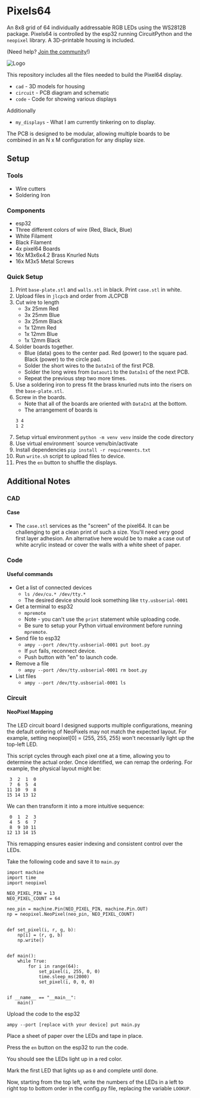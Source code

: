 # Pixels64

An 8x8 grid of 64 individually addressable RGB LEDs using the WS2812B package. Pixels64 is controlled by the esp32 running CircuitPython and the `neopixel` library. A 3D-printable housing is included.

(Need help? [Join the community](https://discord.com/invite/J8jwMxEEff)!)

![Logo](logo.png)

This repository includes all the files needed to build the Pixel64 display. 
- `cad` - 3D models for housing
- `circuit` - PCB diagram and schematic
- `code` - Code for showing various displays

Additionally
- `my_displays` - What I am currently tinkering on to display. 

The PCB is designed to be modular, allowing multiple boards to be combined in an N x M configuration for any display size.

## Setup

### Tools

- Wire cutters
- Soldering Iron

### Components 

- esp32
- Three different colors of wire (Red, Black, Blue)
- White Filament
- Black Filament
- 4x pixel64 Boards
- 16x M3x6x4.2 Brass Knurled Nuts
- 16x M3x5 Metal Screws

### Quick Setup

1. Print `base-plate.stl` and `walls.stl` in black. Print `case.stl` in white.
1. Upload files in `jlcpcb` and order from JLCPCB
1. Cut wire to length
    - 3x 25mm Red
    - 3x 25mm Blue
    - 3x 25mm Black
    - 1x 12mm Red
    - 1x 12mm Blue
    - 1x 12mm Black
1. Solder boards together. 
    - Blue (data) goes to the center pad. Red (power) to the square pad. Black (power) to the circle pad. 
    - Solder the short wires to the `DataIn1` of the first PCB. 
    - Solder the long wires from `Dataout1` to the `DataIn1` of the next PCB.
    - Repeat the previous step two more times.
1. Use a soldering iron to press fit the brass knurled nuts into the risers on the `base-plate.stl`. 
1. Screw in the boards. 
    - Note that all of the boards are oriented with `DataIn1` at the bottom. 
    - The arrangement of boards is
    ```
    3 4
    1 2
    ```
1. Setup virtual environment `python -m venv venv` inside the code directory
1. Use virtual environment `source venv/bin/activate
1. Install dependencies `pip install -r requirements.txt`
1. Run `write.sh` script to upload files to device.
1. Pres the `en` button to shuffle the displays. 


## Additional Notes

### CAD

#### Case

- The `case.stl` services as the "screen" of the pixel64. It can be challenging to get a clean print of such a size. You'll need very good first layer adhesion. An alternative here would be to make a case out of white acrylic instead or cover the walls with a white sheet of paper.


### Code

#### Useful commands

- Get a list of connected devices 
    - `ls /dev/cu.* /dev/tty.*`
    - The desired device should look something like `tty.usbserial-0001`
- Get a terminal to esp32 
    - `mpremote`
    - Note - you can't use the `print` statement while uploading code.
    - Be sure to setup your Python virtual environment before running `mpremote`. 
- Send file to esp32 
    - `ampy --port /dev/tty.usbserial-0001 put boot.py`
    - If `put` fails, reconnect device.
    - Push button with "en" to launch code. 
- Remove a file
    - `ampy --port /dev/tty.usbserial-0001 rm boot.py`
- List files
    - `ampy --port /dev/tty.usbserial-0001 ls`

### Circuit

#### NeoPixel Mapping

The LED circuit board I designed supports multiple configurations, meaning the default ordering of NeoPixels may not match the expected layout. For example, setting neopixel[0] = (255, 255, 255) won't necessarily light up the top-left LED.

This script cycles through each pixel one at a time, allowing you to determine the actual order. Once identified, we can remap the ordering. For example, the physical layout might be:

```
 3  2  1  0  
 7  6  5  4
11 10  9  8
15 14 13 12
```
We can then transform it into a more intuitive sequence:

```
 0  1  2  3
 4  5  6  7
 8  9 10 11
12 13 14 15
```
This remapping ensures easier indexing and consistent control over the LEDs.

Take the following code and save it to `main.py`
```
import machine
import time
import neopixel

NEO_PIXEL_PIN = 13
NEO_PIXEL_COUNT = 64

neo_pin = machine.Pin(NEO_PIXEL_PIN, machine.Pin.OUT)
np = neopixel.NeoPixel(neo_pin, NEO_PIXEL_COUNT)


def set_pixel(i, r, g, b):
    np[i] = (r, g, b)
    np.write()


def main():
    while True:
        for i in range(64):
            set_pixel(i, 255, 0, 0)
            time.sleep_ms(2000)
            set_pixel(i, 0, 0, 0)


if __name__ == "__main__":
    main()

```

Upload the code to the esp32
```
ampy --port [replace with your device] put main.py
```

Place a sheet of paper over the LEDs and tape in place.

Press the `en` button on the esp32 to run the code.

You should see the LEDs light up in a red color.

Mark the first LED that lights up as `0` and complete until done.

Now, starting from the top left, write the numbers of the LEDs in a left to right top to bottom order in the config.py file, replacing the variable `LOOKUP`.



